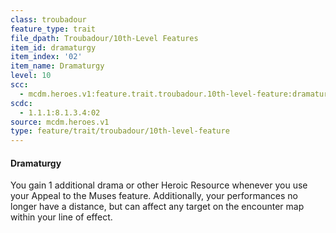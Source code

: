 ```yaml
---
class: troubadour
feature_type: trait
file_dpath: Troubadour/10th-Level Features
item_id: dramaturgy
item_index: '02'
item_name: Dramaturgy
level: 10
scc:
  - mcdm.heroes.v1:feature.trait.troubadour.10th-level-feature:dramaturgy
scdc:
  - 1.1.1:8.1.3.4:02
source: mcdm.heroes.v1
type: feature/trait/troubadour/10th-level-feature
---
```


#### Dramaturgy

You gain 1 additional drama or other Heroic Resource whenever you use your Appeal to the Muses feature. Additionally, your performances no longer have a distance, but can affect any target on the encounter map within your line of effect.
